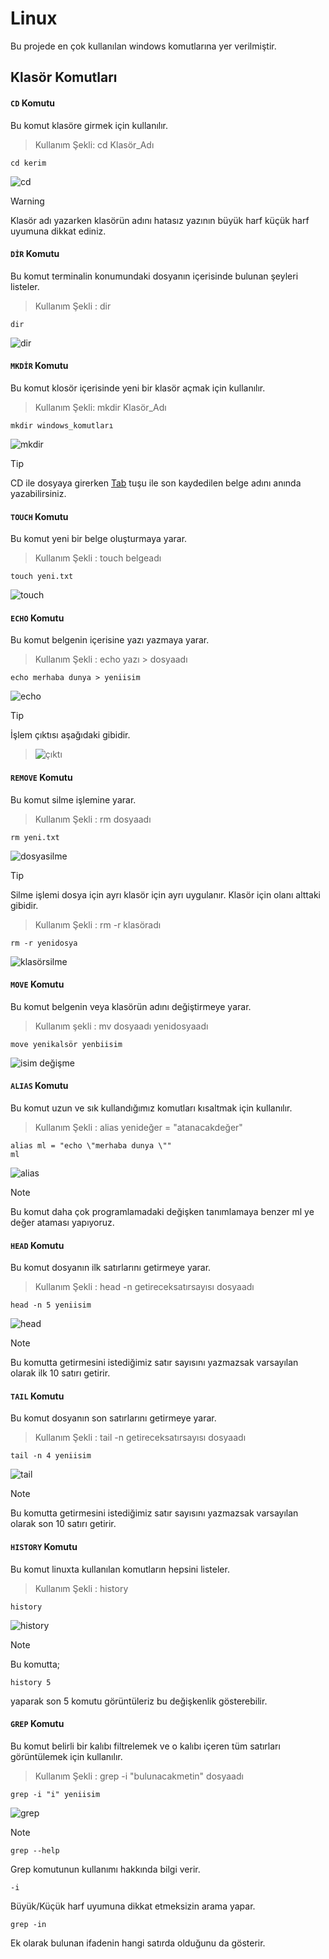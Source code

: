 # Linux
Bu projede en çok kullanılan windows komutlarına yer verilmiştir.

## Klasör Komutları

#### `CD` Komutu
Bu komut klasöre girmek için kullanılır.<br>
>Kullanım Şekli: cd  Klasör_Adı
```
cd kerim
```
![cd](https://github.com/user-attachments/assets/fd8981c1-21de-4146-831e-cb06f345cebd)
>[!WARNING]
>Klasör adı yazarken klasörün adını hatasız yazının büyük harf küçük harf uyumuna dikkat ediniz.

#### `DİR` Komutu
Bu komut terminalin konumundaki dosyanın içerisinde bulunan şeyleri listeler.<br>
>Kullanım Şekli : dir
```
dir
```
![dir](https://github.com/user-attachments/assets/b1ff0022-2490-42b4-b304-35bc216e018c)

#### `MKDİR` Komutu
Bu komut klosör içerisinde yeni bir klasör açmak için kullanılır.<br>
>Kullanım Şekli: mkdir Klasör_Adı
```
mkdir windows_komutları
```
![mkdir](https://github.com/user-attachments/assets/4fe6a490-10a2-4cae-a52f-16e7ab92a767)

>[!TIP]
>CD ile dosyaya girerken <ins>Tab</ins> tuşu ile son kaydedilen belge adını anında yazabilirsiniz.

#### `TOUCH` Komutu 
Bu komut yeni bir belge oluşturmaya yarar.<br>
>Kullanım Şekli : touch belgeadı
```
touch yeni.txt
```
![touch](https://github.com/user-attachments/assets/f31cbdee-2268-44f5-8622-25b337c9fde6)

#### `ECHO` Komutu
Bu komut belgenin içerisine yazı yazmaya yarar.<br>
>Kullanım Şekli : echo yazı > dosyaadı
```
echo merhaba dunya > yeniisim
```
![echo](https://github.com/user-attachments/assets/c803e100-ee6c-4f66-ad13-ef398d857fe1)

>[!TIP]
>İşlem çıktısı aşağıdaki gibidir.

>![çıktı](https://github.com/user-attachments/assets/42976bcf-7fc6-4b08-beea-bd9b5cfc4f77)

#### `REMOVE` Komutu
Bu komut silme işlemine yarar.<br>
>Kullanım Şekli : rm dosyaadı
```
rm yeni.txt
```
![dosyasilme](https://github.com/user-attachments/assets/51fd210d-0533-4fa0-98ab-114f7660dae4)

>[!TIP]
>Silme işlemi dosya için ayrı klasör için ayrı uygulanır.
>Klasör için olanı alttaki gibidir.

>Kullanım Şekli : rm -r klasöradı
```
rm -r yenidosya
```
![klasörsilme](https://github.com/user-attachments/assets/88b1f733-31ca-444a-bcb9-62dea475f525)

#### `MOVE` Komutu
Bu komut belgenin veya klasörün adını değiştirmeye yarar.<br>
>Kullanım şekli : mv dosyaadı yenidosyaadı
```
move yenikalsör yenbiisim
```
![isim değişme](https://github.com/user-attachments/assets/7bb7173d-512b-4644-8eb0-5c2d8770b2e5)

#### `ALIAS` Komutu
Bu komut uzun ve sık kullandığımız komutları kısaltmak için kullanılır.<br>
>Kullanım Şekli : alias yenideğer = "atanacakdeğer"
```
alias ml = "echo \"merhaba dunya \""
ml
```
![alias](https://github.com/user-attachments/assets/559cbfda-522f-4f6e-a487-4a799849f6d8)

>[!NOTE]
>Bu komut daha çok programlamadaki değişken tanımlamaya benzer ml ye değer ataması yapıyoruz.

#### `HEAD` Komutu
Bu komut dosyanın ilk satırlarını getirmeye yarar.<br>
>Kullanım Şekli : head -n getireceksatırsayısı dosyaadı
```
head -n 5 yeniisim
```
![head](https://github.com/user-attachments/assets/6c14fc65-79bb-4ba9-8cf7-6a9198bf06fe)

>[!NOTE]
>Bu komutta getirmesini istediğimiz satır sayısını yazmazsak varsayılan olarak ilk 10 satırı getirir.<br>

#### `TAIL` Komutu
Bu komut dosyanın son satırlarını getirmeye yarar.<br>
>Kullanım Şekli : tail -n getireceksatırsayısı dosyaadı
```
tail -n 4 yeniisim
```
![tail](https://github.com/user-attachments/assets/a39d184a-ee98-42ea-aa0a-f095b9cb91a7)

>[!NOTE]
>Bu komutta getirmesini istediğimiz satır sayısını yazmazsak varsayılan olarak son 10 satırı getirir.

#### `HISTORY` Komutu
Bu komut linuxta kullanılan komutların hepsini listeler.<br>
>Kullanım Şekli : history
```
history
```
![history](https://github.com/user-attachments/assets/10213e10-fa81-408b-874b-5196ce4ef91e)

>[!NOTE]
>Bu komutta;
>```
>history 5
>```
>yaparak son 5 komutu görüntüleriz bu değişkenlik gösterebilir.

#### `GREP` Komutu
Bu komut belirli bir kalıbı filtrelemek ve o kalıbı içeren tüm satırları görüntülemek için kullanılır.
>Kullanım Şekli : grep -i "bulunacakmetin" dosyaadı
```
grep -i "i" yeniisim
```
![grep](https://github.com/user-attachments/assets/8f116571-0db8-4e9f-b103-ff64ca4c16d0)

>[!NOTE]
>```
>grep --help
>```
>Grep komutunun kullanımı hakkında bilgi verir.
>```
>-i
>```
>Büyük/Küçük harf uyumuna dikkat etmeksizin arama yapar.
>```
>grep -in
>```
>Ek olarak bulunan ifadenin hangi satırda olduğunu da gösterir.

